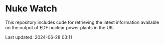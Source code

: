 # Nuke Watch

This repository includes code for retrieving the latest information available on the output of EDF nuclear power plants in the UK.

Last updated: 2024-06-28 03:11